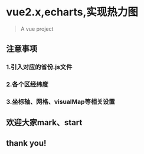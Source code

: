 # vue2.x,echarts,实现热力图

> A vue project

## 注意事项

### 1.引入对应的省份.js文件

### 2.各个区经纬度

### 3.坐标轴、网格、visualMap等相关设置

## 欢迎大家mark、start

## thank you!